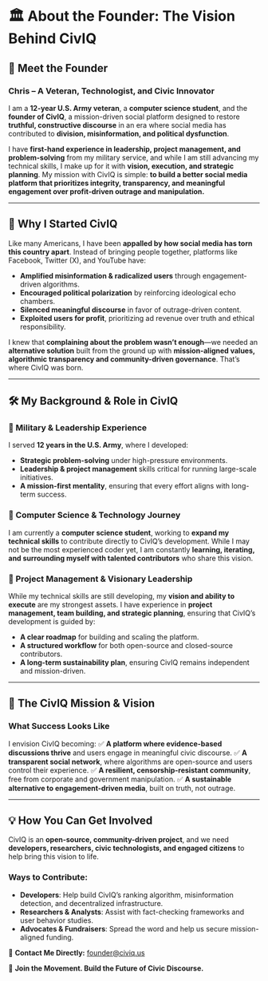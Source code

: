 # 🏛️ About the Founder: The Vision Behind CivIQ

## **👋 Meet the Founder**
### **Chris** – A Veteran, Technologist, and Civic Innovator

I am a **12-year U.S. Army veteran**, a **computer science student**, and the **founder of CivIQ**, a mission-driven social platform designed to restore **truthful, constructive discourse** in an era where social media has contributed to **division, misinformation, and political dysfunction**.

I have **first-hand experience in leadership, project management, and problem-solving** from my military service, and while I am still advancing my technical skills, I make up for it with **vision, execution, and strategic planning**. My mission with CivIQ is simple: **to build a better social media platform that prioritizes integrity, transparency, and meaningful engagement over profit-driven outrage and manipulation.**

---

## **🚨 Why I Started CivIQ**
Like many Americans, I have been **appalled by how social media has torn this country apart**. Instead of bringing people together, platforms like Facebook, Twitter (X), and YouTube have:
- **Amplified misinformation & radicalized users** through engagement-driven algorithms.
- **Encouraged political polarization** by reinforcing ideological echo chambers.
- **Silenced meaningful discourse** in favor of outrage-driven content.
- **Exploited users for profit**, prioritizing ad revenue over truth and ethical responsibility.

I knew that **complaining about the problem wasn’t enough**—we needed an **alternative solution** built from the ground up with **mission-aligned values, algorithmic transparency and community-driven governance**. That’s where CivIQ was born.

---

## **🛠️ My Background & Role in CivIQ**
### **🔹 Military & Leadership Experience**
I served **12 years in the U.S. Army**, where I developed:
- **Strategic problem-solving** under high-pressure environments.
- **Leadership & project management** skills critical for running large-scale initiatives.
- **A mission-first mentality**, ensuring that every effort aligns with long-term success.

### **🔹 Computer Science & Technology Journey**
I am currently a **computer science student**, working to **expand my technical skills** to contribute directly to CivIQ’s development. While I may not be the most experienced coder yet, I am constantly **learning, iterating, and surrounding myself with talented contributors** who share this vision.

### **🔹 Project Management & Visionary Leadership**
While my technical skills are still developing, my **vision and ability to execute** are my strongest assets. I have experience in **project management, team building, and strategic planning**, ensuring that CivIQ’s development is guided by:
- **A clear roadmap** for building and scaling the platform.
- **A structured workflow** for both open-source and closed-source contributors.
- **A long-term sustainability plan**, ensuring CivIQ remains independent and mission-driven.

---

## **🚀 The CivIQ Mission & Vision**
### **What Success Looks Like**
I envision CivIQ becoming:
✅ **A platform where evidence-based discussions thrive** and users engage in meaningful civic discourse.
✅ **A transparent social network**, where algorithms are open-source and users control their experience.
✅ **A resilient, censorship-resistant community**, free from corporate and government manipulation.
✅ **A sustainable alternative to engagement-driven media**, built on truth, not outrage.

---

## **💡 How You Can Get Involved**
CivIQ is an **open-source, community-driven project**, and we need **developers, researchers, civic technologists, and engaged citizens** to help bring this vision to life.

### **Ways to Contribute:**
- **Developers**: Help build CivIQ’s ranking algorithm, misinformation detection, and decentralized infrastructure.
- **Researchers & Analysts**: Assist with fact-checking frameworks and user behavior studies.
- **Advocates & Fundraisers**: Spread the word and help us secure mission-aligned funding.

📩 **Contact Me Directly:** [founder@civiq.us](mailto:founder@civiq.us)

🚀 **Join the Movement. Build the Future of Civic Discourse.**

